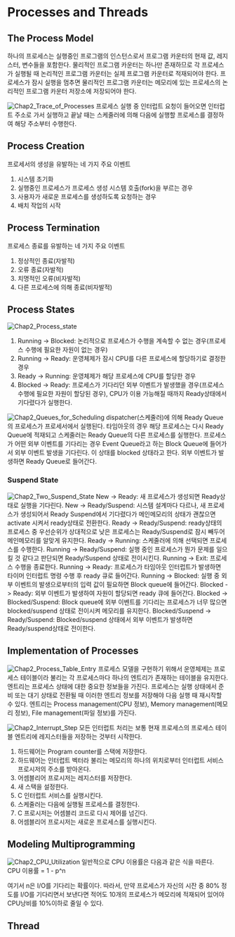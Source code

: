 # Processes and Threads

## The Process Model
하나의 프로세스는 실행중인 프로그램의 인스턴스로서 프로그램 카운터의 현재 값, 레지스터, 변수들을 포함한다. 물리적인 프로그램 카운터는 하나만 존재하므로 각 프로세스가 실행될 때 논리적인 프로그램 카운터는 실제 프로그램 카운터로 적재되어야 한다. 프로세스가 잠시 실행을 멈추면 물리적인 프로그램 카운터는 메모리에 있는 프로세스의 논리적인 프로그램 카운터 저장소에 저장되어야 한다. 

![Chap2_Trace_of_Processes](Chap2_Trace_of_Processes.PNG)
프로세스 실행 중 인터럽트 요청이 들어오면 인터럽트 주소로 가서 실행하고 끝날 때는 스케줄러에 의해 다음에 실행할 프로세스를 결정하여 해당 주소부터 수행한다.

## Process Creation
프로세서의 생성을 유발하는 네 가지 주요 이벤트
1. 시스템 초기화
2. 실행중인 프로세스가 프로세스 생성 시스템 호출(fork)을 부르는 경우
3. 사용자가 새로운 프로세스를 생성하도록 요청하는 경우
4. 배치 작업의 시작

## Process Termination
프로세스 종료를 유발하는 네 가지 주요 이벤트
1. 정상적인 종료(자발적)
2. 오류 종료(자발적)
3. 치명적인 오류(비자발적)
4. 다른 프로세스에 의해 종료(비자발적)

## Process States
![Chap2_Process_state](Chap2_Process_state.PNG)
1. Running -> Blocked: 논리적으로 프로세스가 수행을 계속할 수 없는 경우(프로세스 수행에 필요한 자원이 없는 경우)
2. Running -> Ready: 운영체제가 잠시 CPU를 다른 프로세스에 할당하기로 결정한 경우
3. Ready -> Running: 운영체제가 해당 프로세스에 CPU를 할당한 경우
4. Blocked -> Ready: 프로세스가 기다리던 외부 이벤트가 발생했을 경우(프로세스 수행에 필요한 자원이 할당된 경우), CPU가 이용 가능해질 때까지 Ready상태에서 기다렸다가 실행한다.

![Chap2_Queues_for_Scheduling](Chap2_Queues_for_Scheduling.PNG)
dispatcher(스케줄러)에 의해 Ready Queue의 프로세스가 프로세서에서 실행된다. 타임아웃의 경우 해당 프로세스는 다시 Ready Queue에 적재되고 스케줄러는 Ready Queue의 다른 프로세스를 실행한다. 프로세스가 어떤 외부 이벤트를 기다리는 경우 Event Queue라고 하는 Block Queue에 들어가서 외부 이벤트 발생을 기다린다. 이 상태를 blocked 상태라고 한다. 외부 이벤트가 발생하면 Ready Queue로 들어간다.

### Suspend State
![Chap2_Two_Suspend_State](Chap2_Two_Suspend_State.PNG)
New -> Ready: 새 프로세스가 생성되면 Ready상태로 실행을 기다린다.
New -> Ready/Suspend: 시스템 설계마다 다르나, 새 프로세스가 생성되어서 Ready Suspend에서 기다렸다가 메인메모리의 상태가 괜찮으면 activate 시켜서 ready상태로 전환한다. 
Ready -> Ready/Suspend: ready상태의 프로세스 중 우선순위가 상대적으로 낮은 프로세스는 Ready/Suspend로 잠시 빼두어 메인메모리를 알맞게 유지한다.
Ready -> Running: 스케줄러에 의해 선택되면 프로세스를 수행한다.
Running -> Ready/Suspend: 실행 중인 프로세스가 뭔가 문제를 일으킬 것 같다고 판단되면 Ready/Suspend 상태로 전이시킨다.
Running -> Exit: 프로세스 수행을 종료한다.
Running -> Ready: 프로세스가 타임아웃 인터럽트가 발생하면 타이머 인터럽트 명령 수행 후 ready 큐로 들어간다.
Running -> Blocked: 실행 중 외부 이벤트의 발생으로부터의 입력 값이 필요하면 Block queue에 들어간다.
Blocked -> Ready: 외부 이벤트가 발생하여 자원이 할당되면 ready 큐에 들어간다.
Blocked -> Blocked/Suspend: Block queue에 외부 이벤트를 기다리는 프로세스가 너무 많으면 blocked/suspend 상태로 전이시켜 메모리를 유지한다.
Blocked/Suspend -> Ready/Suspend: Blocked/suspend 상태에서 외부 이벤트가 발생하면 Ready/suspend상태로 전이한다.

## Implementation of Processes
![Chap2_Process_Table_Entry](Chap2_Process_Table_Entry.PNG)
프로세스 모델을 구현하기 위해서 운영체제는 프로세스 테이블이라 불리는 각 프로세스마다 하나의 엔트리가 존재하는 테이블을 유지한다. 엔트리는 프로세스 상태에 대한 중요한 정보들을 가진다. 프로세스는 실행 상태에서 준비 또는 대기 상태로 전환될 때 이러한 엔트리 정보를 저장해야 다음 실행 때 재시작할 수 있다. 엔트리는 Process management(CPU 정보), Memory management(메모리 정보), File management(파일 정보)를 가진다.

![Chap2_Interrupt_Step](Chap2_Interrupt_Step.PNG)
모든 인터럽트 처리는 보통 현재 프로세스의 프로세스 테이블 엔트리에 레지스터들을 저장하는 것부터 시작한다. 
1. 하드웨어는 Program counter를 스택에 저장한다.
2. 하드웨어는 인터럽트 벡터라 불리는 메모리의 하나의 위치로부터 인터럽트 서비스 프로시저의 주소를 받아온다.
3. 어셈블리어 프로시저는 레지스터를 저장한다.
4. 새 스택을 설정한다.
5. C 인터럽트 서비스를 실행시킨다.
6. 스케줄러는 다음에 실행될 프로세스를 결정한다.
7. C 프로시저는 어셈블리 코드로 다시 제어를 넘긴다.
8. 어셈블리어 프로시저는 새로운 프로세스를 실행시킨다.

## Modeling Multiprogramming
![Chap2_CPU_Utilization](Chap2_CPU_Utilization.PNG)
일반적으로 CPU 이용률은 다음과 같은 식을 따른다.
CPU 이용률 = 1 - p^n

여기서 n은 I/O를 기다리는 확률이다. 따라서, 만약 프로세스가 자신의 시잔 중 80% 정도를 I/O를 기다리면서 보낸다면 적어도 10개의 프로세스가 메모리에 적재되어 있어야 CPU낭비를 10%이하로 줄일 수 있다.

## Thread

